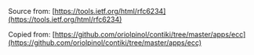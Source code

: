 Source from: [https://tools.ietf.org/html/rfc6234](https://tools.ietf.org/html/rfc6234)

Copied from: [https://github.com/oriolpinol/contiki/tree/master/apps/ecc](https://github.com/oriolpinol/contiki/tree/master/apps/ecc)

